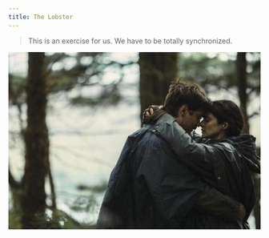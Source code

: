 ```yaml
---
title: The Lobster
---
```


> This is an exercise for us. We have to be totally synchronized.

![synchronized](./synchronized.jpg)
